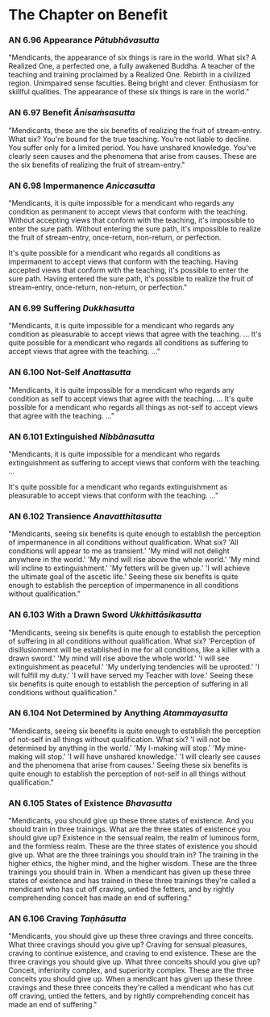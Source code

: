 # The Chapter on Benefit

### AN 6.96 Appearance  *Pātubhāvasutta*

"Mendicants, the appearance of six things is rare in the world. What
six? A Realized One, a perfected one, a fully awakened Buddha. A teacher
of the teaching and training proclaimed by a Realized One. Rebirth in a
civilized region. Unimpaired sense faculties. Being bright and clever.
Enthusiasm for skillful qualities. The appearance of these six things is
rare in the world."

<!--pg-->
### AN 6.97 Benefit  *Ānisaṁsasutta*

"Mendicants, these are the six benefits of realizing the fruit of
stream-entry. What six? You're bound for the true teaching. You're not
liable to decline. You suffer only for a limited period. You have
unshared knowledge. You've clearly seen causes and the phenomena that
arise from causes. These are the six benefits of realizing the fruit of
stream-entry."

<!--pg-->
### AN 6.98 Impermanence  *Aniccasutta*

"Mendicants, it is quite impossible for a mendicant who regards any
condition as permanent to accept views that conform with the teaching.
Without accepting views that conform with the teaching, it's impossible
to enter the sure path. Without entering the sure path, it's impossible
to realize the fruit of stream-entry, once-return, non-return, or
perfection.

It's quite possible for a mendicant who regards all conditions as
impermanent to accept views that conform with the teaching. Having
accepted views that conform with the teaching, it's possible to enter
the sure path. Having entered the sure path, it's possible to realize
the fruit of stream-entry, once-return, non-return, or perfection."

<!--pg-->
### AN 6.99 Suffering  *Dukkhasutta*

"Mendicants, it is quite impossible for a mendicant who regards any
condition as pleasurable to accept views that agree with the teaching.
... It's quite possible for a mendicant who regards all conditions as
suffering to accept views that agree with the teaching. ..."

<!--pg-->
### AN 6.100 Not-Self  *Anattasutta*

"Mendicants, it is quite impossible for a mendicant who regards any
condition as self to accept views that agree with the teaching. ... It's
quite possible for a mendicant who regards all things as not-self to
accept views that agree with the teaching. ..."

<!--pg-->
### AN 6.101 Extinguished  *Nibbānasutta*

"Mendicants, it is quite impossible for a mendicant who regards
extinguishment as suffering to accept views that conform with the
teaching. ...

It's quite possible for a mendicant who regards extinguishment as
pleasurable to accept views that conform with the teaching. ..."

<!--pg-->
### AN 6.102 Transience  *Anavatthitasutta*

"Mendicants, seeing six benefits is quite enough to establish the
perception of impermanence in all conditions without qualification. What
six? 'All conditions will appear to me as transient.' 'My mind will not
delight anywhere in the world.' 'My mind will rise above the whole
world.' 'My mind will incline to extinguishment.' 'My fetters will be
given up.' 'I will achieve the ultimate goal of the ascetic life.'
Seeing these six benefits is quite enough to establish the perception of
impermanence in all conditions without qualification."

<!--pg-->
### AN 6.103 With a Drawn Sword  *Ukkhittāsikasutta*

"Mendicants, seeing six benefits is quite enough to establish the
perception of suffering in all conditions without qualification. What
six? 'Perception of disillusionment will be established in me for all
conditions, like a killer with a drawn sword.' 'My mind will rise above
the whole world.' 'I will see extinguishment as peaceful.' 'My
underlying tendencies will be uprooted.' 'I will fulfill my duty.' 'I
will have served my Teacher with love.' Seeing these six benefits is
quite enough to establish the perception of suffering in all conditions
without qualification."

<!--pg-->
### AN 6.104 Not Determined by Anything  *Atammayasutta*

"Mendicants, seeing six benefits is quite enough to establish the
perception of not-self in all things without qualification. What six? 'I
will not be determined by anything in the world.' 'My I-making will
stop.' 'My mine-making will stop.' 'I will have unshared knowledge.' 'I
will clearly see causes and the phenomena that arise from causes.'
Seeing these six benefits is quite enough to establish the perception of
not-self in all things without qualification."

<!--pg-->
### AN 6.105 States of Existence  *Bhavasutta*

"Mendicants, you should give up these three states of existence. And you
should train in three trainings. What are the three states of existence
you should give up? Existence in the sensual realm, the realm of
luminous form, and the formless realm. These are the three states of
existence you should give up. What are the three trainings you should
train in? The training in the higher ethics, the higher mind, and the
higher wisdom. These are the three trainings you should train in. When a
mendicant has given up these three states of existence and has trained
in these three trainings they're called a mendicant who has cut off
craving, untied the fetters, and by rightly comprehending conceit has
made an end of suffering."

<!--pg-->
### AN 6.106 Craving  *Taṇhāsutta*

"Mendicants, you should give up these three cravings and three conceits.
What three cravings should you give up? Craving for sensual pleasures,
craving to continue existence, and craving to end existence. These are
the three cravings you should give up. What three conceits should you
give up? Conceit, inferiority complex, and superiority complex. These
are the three conceits you should give up. When a mendicant has given up
these three cravings and these three conceits they're called a mendicant
who has cut off craving, untied the fetters, and by rightly
comprehending conceit has made an end of suffering."

